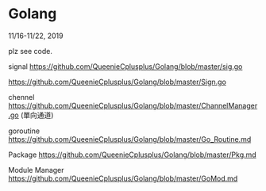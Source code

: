 # Golang
11/16-11/22, 2019

plz see code.

signal https://github.com/QueenieCplusplus/Golang/blob/master/sig.go

   https://github.com/QueenieCplusplus/Golang/blob/master/Sign.go

chennel https://github.com/QueenieCplusplus/Golang/blob/master/ChannelManager.go (單向通道)

goroutine https://github.com/QueenieCplusplus/Golang/blob/master/Go_Routine.md

Package https://github.com/QueenieCplusplus/Golang/blob/master/Pkg.md

Module Manager https://github.com/QueenieCplusplus/Golang/blob/master/GoMod.md
